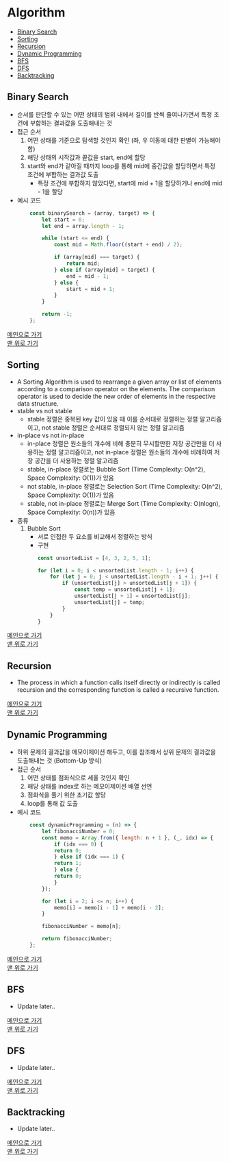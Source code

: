 # Algorithm

* [Binary Search](#binary-search)
* [Sorting](#sorting)
* [Recursion](#recursion)
* [Dynamic Programming](#dynamic-programming)
* [BFS](#bfs)
* [DFS](#dfs)
* [Backtracking](#backtracking)

## Binary Search
- 순서를 판단할 수 있는 어떤 상태의 범위 내에서 길이를 반씩 줄여나가면서 특정 조건에 부합하는 결과값을 도출해내는 것
- 접근 순서
    1. 어떤 상태를 기준으로 탐색할 것인지 확인 (좌, 우 이동에 대한 판별이 가능해야 함)
    1. 해당 상태의 시작값과 끝값을 start, end에 할당
    1. start와 end가 같아질 때까지 loop를 통해 mid에 중간값을 할당하면서 특정 조건에 부합하는 결과값 도출
        - 특정 조건에 부합하지 않았다면, start에 mid + 1을 할당하거나 end에 mid - 1을 할당
- 예시 코드
    ```javascript
        const binarySearch = (array, target) => {
            let start = 0;
            let end = array.length - 1;

            while (start <= end) {
                const mid = Math.floor((start + end) / 2);

                if (array[mid] === target) {
                    return mid;
                } else if (array[mid] > target) {
                    end = mid - 1;
                } else {
                    start = mid + 1;
                }
            }

            return -1;
        };
    ```

[메인으로 가기](https://github.com/sekhyuni/computer-science)</br>
[맨 위로 가기](#algorithm)
## Sorting
- A Sorting Algorithm is used to rearrange a given array or list of elements according to a comparison operator on the elements. The comparison operator is used to decide the new order of elements in the respective data structure.
- stable vs not stable
    - stable 정렬은 중복된 key 값이 있을 때 이를 순서대로 정렬하는 정렬 알고리즘이고, not stable 정렬은 순서대로 정렬되지 않는 정렬 알고리즘
- in-place vs not in-place 
    - in-place 정렬은 원소들의 개수에 비해 충분히 무시할만한 저장 공간만을 더 사용하는 정렬 알고리즘이고, not in-place 정렬은 원소들의 개수에 비례하여 저장 공간을 더 사용하는 정렬 알고리즘
    - stable, in-place 정렬로는 Bubble Sort (Time Complexity: O(n^2), Space Complexity: O(1))가 있음
    - not stable, in-place 정렬로는 Selection Sort (Time Complexity: O(n^2), Space Complexity: O(1))가 있음
    - stable, not in-place 정렬로는 Merge Sort (Time Complexity: O(nlogn), Space Complexity: O(n))가 있음
- 종류
    1. Bubble Sort
        - 서로 인접한 두 요소를 비교해서 정렬하는 방식
        - 구현
            ```javascript
            const unsortedList = [4, 3, 2, 5, 1];

            for (let i = 0; i < unsortedList.length - 1; i++) {
                for (let j = 0; j < unsortedList.length - i + 1; j++) {
                    if (unsortedList[j] > unsortedList[j + 1]) {
                        const temp = unsortedList[j + 1];
                        unsortedList[j + 1] = unsortedList[j];
                        unsortedList[j] = temp;
                    }
                }
            }
            ```


[메인으로 가기](https://github.com/sekhyuni/computer-science)</br>
[맨 위로 가기](#algorithm)
## Recursion
- The process in which a function calls itself directly or indirectly is called recursion and the corresponding function is called a recursive function.

[메인으로 가기](https://github.com/sekhyuni/computer-science)</br>
[맨 위로 가기](#algorithm)
## Dynamic Programming
- 하위 문제의 결과값을 메모이제이션 해두고, 이를 참조해서 상위 문제의 결과값을 도출해내는 것 (Bottom-Up 방식)
- 접근 순서
    1. 어떤 상태를 점화식으로 세울 것인지 확인
    1. 해당 상태를 index로 하는 메모이제이션 배열 선언
    1. 점화식을 풀기 위한 초기값 할당
    1. loop를 통해 값 도출
- 예시 코드
    ```javascript
        const dynamicProgramming = (n) => {
            let fibonacciNumber = 0;
            const memo = Array.from({ length: n + 1 }, (_, idx) => {
                if (idx === 0) {
                return 0;
                } else if (idx === 1) {
                return 1;
                } else {
                return 0;
                }
            });

            for (let i = 2; i <= n; i++) {
                memo[i] = memo[i - 1] + memo[i - 2];
            }

            fibonacciNumber = memo[n];

            return fibonacciNumber;
        };
    ```

[메인으로 가기](https://github.com/sekhyuni/computer-science)</br>
[맨 위로 가기](#algorithm)
## BFS
- Update later..

[메인으로 가기](https://github.com/sekhyuni/computer-science)</br>
[맨 위로 가기](#algorithm)
## DFS
- Update later..

[메인으로 가기](https://github.com/sekhyuni/computer-science)</br>
[맨 위로 가기](#algorithm)
## Backtracking
- Update later..

[메인으로 가기](https://github.com/sekhyuni/computer-science)</br>
[맨 위로 가기](#algorithm)